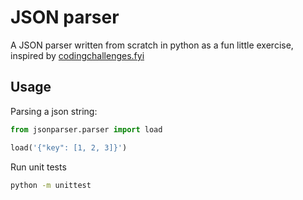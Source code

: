 
# JSON parser

A JSON parser written from scratch in python as a fun little exercise, inspired by [codingchallenges.fyi](https://codingchallenges.fyi/challenges/challenge-json-parser/)

## Usage

Parsing a json string:
```python
from jsonparser.parser import load

load('{"key": [1, 2, 3]}')
```

Run unit tests

```bash
python -m unittest
```
